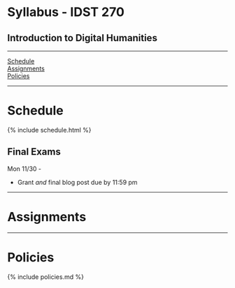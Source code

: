 # Syllabus - IDST 270

## Introduction to Digital Humanities

_____

[Schedule](#schedule) <br />
[Assignments](#assignments) <br />
[Policies](#policies) <br />

_____


# Schedule

{% include schedule.html %}

## Final Exams

Mon 11/30 - 

* Grant *and* final blog post due by 11:59 pm

_____


# Assignments

_____

# Policies

{% include policies.md %}

